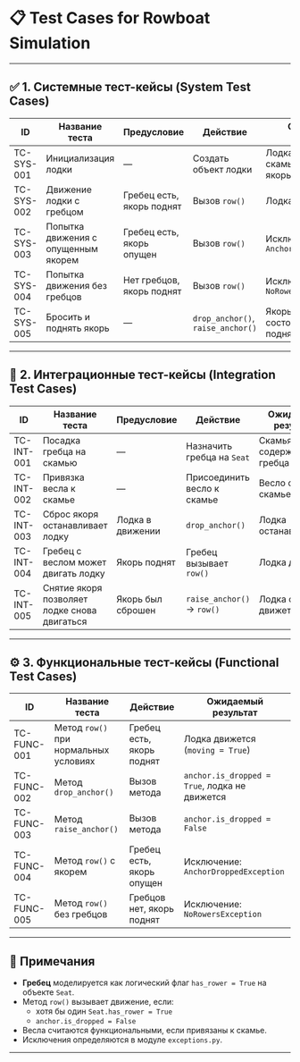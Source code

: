 # 📋 Test Cases for Rowboat Simulation

---

## ✅ 1. Системные тест-кейсы (System Test Cases)

| ID         | Название теста                        | Предусловие                           | Действие                  | Ожидаемый результат                                   |
|------------|----------------------------------------|----------------------------------------|---------------------------|--------------------------------------------------------|
| TC-SYS-001 | Инициализация лодки                   | —                                      | Создать объект лодки      | Лодка содержит 3 скамьи, 2 весла, якорь               |
| TC-SYS-002 | Движение лодки с гребцом              | Гребец есть, якорь поднят              | Вызов `row()`             | Лодка движется                                         |
| TC-SYS-003 | Попытка движения с опущенным якорем   | Гребец есть, якорь опущен              | Вызов `row()`             | Исключение: `AnchorDroppedException`                  |
| TC-SYS-004 | Попытка движения без гребцов          | Нет гребцов, якорь поднят              | Вызов `row()`             | Исключение: `NoRowersException`                       |
| TC-SYS-005 | Бросить и поднять якорь               | —                                      | `drop_anchor()`, `raise_anchor()` | Якорь меняет состояние: сброшен → поднят       |

---

## 🔗 2. Интеграционные тест-кейсы (Integration Test Cases)

| ID         | Название теста                                | Предусловие               | Действие                                      | Ожидаемый результат                             |
|------------|------------------------------------------------|----------------------------|-----------------------------------------------|--------------------------------------------------|
| TC-INT-001 | Посадка гребца на скамью                      | —                          | Назначить гребца на `Seat`                    | Скамья содержит гребца                           |
| TC-INT-002 | Привязка весла к скамье                       | —                          | Присоединить весло к скамье                   | Весло связано с скамьей                          |
| TC-INT-003 | Сброс якоря останавливает лодку              | Лодка в движении           | `drop_anchor()`                               | Лодка останавливается                            |
| TC-INT-004 | Гребец с веслом может двигать лодку          | Якорь поднят               | Гребец вызывает `row()`                       | Лодка движется                                   |
| TC-INT-005 | Снятие якоря позволяет лодке снова двигаться | Якорь был сброшен          | `raise_anchor()` → `row()`                    | Лодка снова движется                             |

---

## ⚙️ 3. Функциональные тест-кейсы (Functional Test Cases)

| ID          | Название теста                         | Действие                     | Ожидаемый результат                                 |
|-------------|-----------------------------------------|------------------------------|------------------------------------------------------|
| TC-FUNC-001 | Метод `row()` при нормальных условиях   | Гребец есть, якорь поднят    | Лодка движется (`moving = True`)                     |
| TC-FUNC-002 | Метод `drop_anchor()`                   | Вызов метода                 | `anchor.is_dropped = True`, лодка не движется        |
| TC-FUNC-003 | Метод `raise_anchor()`                  | Вызов метода                 | `anchor.is_dropped = False`                          |
| TC-FUNC-004 | Метод `row()` с якорем                  | Гребец есть, якорь опущен    | Исключение: `AnchorDroppedException`                |
| TC-FUNC-005 | Метод `row()` без гребцов               | Гребцов нет, якорь поднят    | Исключение: `NoRowersException`                     |

---

## 📝 Примечания

- **Гребец** моделируется как логический флаг `has_rower = True` на объекте `Seat`.
- Метод `row()` вызывает движение, если:
  - хотя бы один `Seat.has_rower = True`
  - `anchor.is_dropped = False`
- Весла считаются функциональными, если привязаны к скамье.
- Исключения определяются в модуле `exceptions.py`.

---
